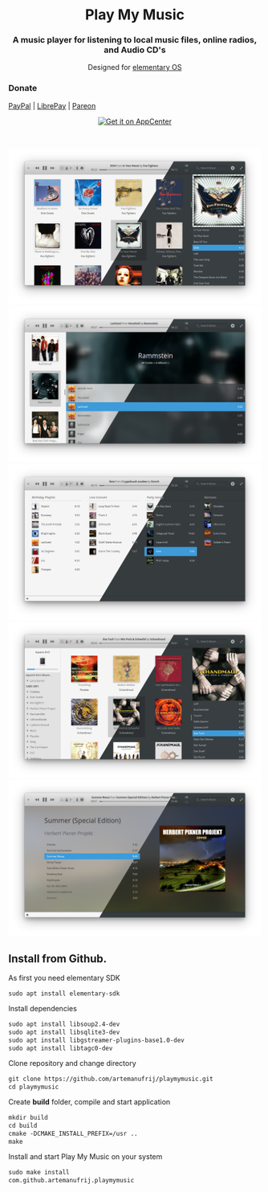 <div>
  <h1 align="center">Play My Music</h1>
  <h3 align="center">A music player for listening to local music files, online radios, and Audio CD's</h3>
  <p align="center">Designed for <a href="https://elementary.io">elementary OS</a></p>
</div>

### Donate
<a href="https://www.paypal.me/ArtemAnufrij">PayPal</a> | <a href="https://liberapay.com/Artem/donate">LibrePay</a> | <a href="https://www.patreon.com/ArtemAnufrij">Pareon</a>

<p align="center">
  <a href="https://appcenter.elementary.io/com.github.artemanufrij.playmymusic">
    <img src="https://appcenter.elementary.io/badge.svg" alt="Get it on AppCenter">
  </a>
</p>

<br/>

![screenshot](screenshots/Screenshot.png)
![screenshot](screenshots/Screenshot_Artists.png)
![screenshot](screenshots/Screenshot_Playlists.png)
![screenshot](screenshots/Screenshot_MTP.png)
![screenshot](screenshots/Screenshot_Audio_CD.png)

## Install from Github.

As first you need elementary SDK
```
sudo apt install elementary-sdk
```

Install dependencies
```
sudo apt install libsoup2.4-dev
sudo apt install libsqlite3-dev
sudo apt install libgstreamer-plugins-base1.0-dev
sudo apt install libtagc0-dev
```

Clone repository and change directory
```
git clone https://github.com/artemanufrij/playmymusic.git
cd playmymusic
```

Create **build** folder, compile and start application
```
mkdir build
cd build
cmake -DCMAKE_INSTALL_PREFIX=/usr ..
make
```

Install and start Play My Music on your system
```
sudo make install
com.github.artemanufrij.playmymusic
```
